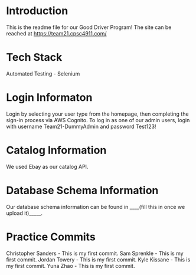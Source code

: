 # Introduction 
This is the readme file for our Good Driver Program! The site can be reached at https://team21.cpsc4911.com/

# Tech Stack
Automated Testing - Selenium

# Login Informaton
Login by selecting your user type from the homepage, then completing the sign-in process via AWS Cognito.  To log in as one of 
our admin users, login with username Team21-DummyAdmin and password Test123!

# Catalog Information
We used Ebay as our catalog API.

# Database Schema Information
Our database schema information can be found in ____(fill this in once we upload it)_____.

# Practice Commits
Christopher Sanders - This is my first commit.
Sam Sprenkle - This is my first commit.
Jordan Towery - This is my first commit.
Kyle Kissane - This is my first commit.
Yuna Zhao - This is my first commit. 
